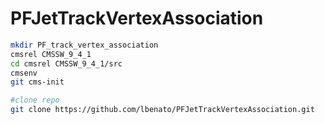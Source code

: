# PFJetTrackVertexAssociation

```bash
mkdir PF_track_vertex_association
cmsrel CMSSW_9_4_1
cd cmsrel CMSSW_9_4_1/src
cmsenv
git cms-init

#clone repo
git clone https://github.com/lbenato/PFJetTrackVertexAssociation.git
```
